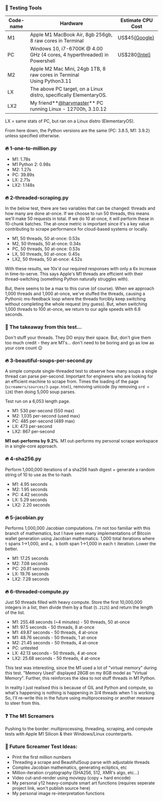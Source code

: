 ### 🧪 Testing Tools

| Code-name | Hardware                                                                                   | Estimate CPU Cost                                                                                                                   |
| --------- | ------------------------------------------------------------------------------------------ | ----------------------------------------------------------------------------------------------------------------------------------- |
| M1        | Apple M1 MacBook Air, 8gb 256gb, 8 raw cores in Terminal                                   | US$45[(Google)](https://www.google.com/search?q=estimate+cost+for+apple+m1+chip)                                                       |
| PC        | Windows 10, i7-6700K @ 4.00 GHz (4 cores, 4 hyperthreaded) in Powershell                   | US$280[(Intel)](https://ark.intel.com/content/www/us/en/ark/products/88195/intel-core-i7-6700k-processor-8m-cache-up-to-4-20-ghz.html) |
| M2        | Apple M2 Mac Mini, 24gb 1TB, 8 raw cores in Terminal<br />Using Python3.11                 |                                                                                                                                     |
| LX        | The above PC target, on a Linux distro, specifically ElementaryOS.                        |                                                                                                                                     |
| LX2       | My friend**[@harvmaster](https://github.com/harvmaster)** PC running Linux - 12700h, 3.10.12 |                                                                                                                                     |

LX = same stats of PC, but ran on a Linux distro (ElementaryOS).

From here down, the Python versions are the same (PC: 3.8.5, M1: 3.9.2) unless specified otherwise.

### 🔥 1-one-to-million.py

* M1: 1.78s
* M1 Python 2: 0.98s
* M2: 1.27s
* PC: 39.89s
* LX: 2.71s
* LX2: 1.148s

### 🔥 2-threaded-scraping.py

In the below test, there are two variables that can be changed: threads and how many are done at-once. If we choose to run 50 threads, this means we'll make 50 requests in total. If we do 10 at-once, it will perform these in 10-chunk batches. The at-once metric is important since it's a key value contributing to scrape performance for cloud-based systems or locally.

* M1, 50 threads, 50 at-once: 0.53s
* M2, 50 threads, 50 at-once: 0.34s
* PC, 50 threads, 50 at-once: 0.53s
* LX, 50 threads, 50 at-once: 0.45s
* LX2, 50 threads, 50 at-once: 4.52s

With these results, we 10x'd our required responses with only a 6x increase in time-to-serve. This says Apple's M1 threads are efficient with their thread-switching (something Python naturally struggles with).

But, there seems to be a max to this curve (of course). When we approach 1,000 threads and 1,000 at-once, we've stuffed the threads, causing a Pythonic ms-feedback loop where the threads forcibly keep switching without completing the whole request (my guess). But, when switching 1,000 threads to 100 at-once, we return to our agile speeds with 6.8 seconds.

### 🤔 The takeaway from this test...

Don't stuff your threads. They DO enjoy their space. But, don't give them too much credit - they are M1's... don't need to be boring and go as low as your core count 😉

### 🔥 3-beautiful-soups-per-second.py

A simple compute single-threaded test to observe how many soups a single thread can parse per-second. Important for engineers who are looking for an efficient machine to scrape from. Times the loading of the page (`screamers/sources/3-page.html`), removing unicode (by removing `ord < 128`) then doing 5,000 soup parses.

Test run on a 6,053 length page.

* M1: 530 per-second (550 max)
* M2: 1,035 per-second (used max)
* PC: 485 per-second (489 max)
* LX: 473 per-second
* LX2: 867 per-second

**M1 out-performs by 9.2%**. M1 out-performs my personal scrape workspace in a single-core approach.

### 🔥 4-sha256.py

Perform 1,000,000 iterations of a sha256 hash digest + generate a random string of 10 to use as the to-hash.

* M1: 4.95 seconds
* M2: 1.95 seconds
* PC: 4.42 seconds
* LX: 5.29 seconds
* LX2: 2.20 seconds

### 🔥 5-jacobian.py

Performs 1,000,000 Jacobian computations. I'm not too familiar with this branch of mathematics, but I have seen many implementations of Bitcoin wallet generation using Jacobian mathematics. 1,000 total iterations where `t` spans 1->1,000, and `a, b` both span 1->1,000 in each `t` iteration. Lower the better.

* M1: 17.25 seconds
* M2: 7.08 seconds
* PC: 20.81 seconds
* LX: 19.76 seconds
* LX2: 7.28 seconds

### 🔥 6-threaded-compute.py

Just 50 threads filled with heavy compute. Store the first 10,000,000 integers in a list, then divide them by a float (`5.2125`) and return the length of the list.

* M1: 255.48 seconds (~4 minutes) - 50 threads, 50 at-once
* M1: 97.5 seconds - 50 threads, 8 at-once
* M1: 49.87 seconds - 50 threads, 4 at-once
* M1: 48.76 seconds - 50 threads, 1 at-once
* M2: 21.45 seconds - 50 threads, 4 at-once
* PC: untested
* LX: 42.13 seconds - 50 threads, 4 at-once
* LX2: 25.68 seconds - 50 threads, 4 at-once

This test was interesting, since the M1 used a lot of "virtual memory" during this test. "Memory Used" displayed 28GB on my 8GB model as "Virtual Memory". Further, this reinforces the idea to not stuff threads in M1 Python.

In reality I just realised this is because of GIL and Python and compute, so what's happening is nothing is happening in 3/4 threads when 1 is working. So, I'll re-write this in the future using multiprocessing or another measure to steer from this.

### ❓ The M1 Screamers

Pushing to the border: multiprocessing, threading, scraping, and compute tests with Apple M1 Silicon & their Windows/Linux counterparts.

### 📝 Future Screamer Test Ideas:

* Print the first million numbers
* Threading a scrape and BeautifulSoup parse with adjustable threads
* Complex Jacobian mathematics, generating ecliptics, etc
* Million-iteration cryptography (SHA256, 512, XMR's algo, etc...)
* Video cut-and-render using moviepy (copy + hard encode)
* My personal y12 heavy-compute smart art functions (requires seperate project link, won't publish source here)
* My personal image re-interpretation functions
